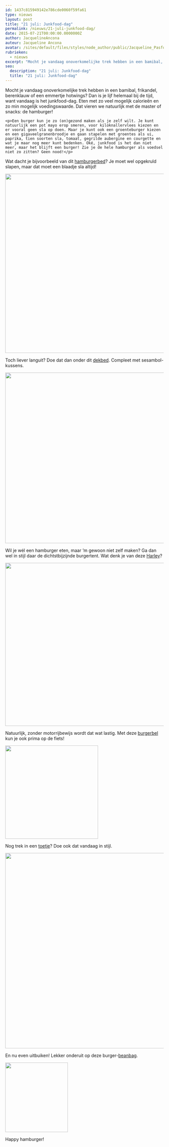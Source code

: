 ```yaml
---
id: 1437c815949142e786cde0060f59fa61
type: nieuws
layout: post
title: "21 juli: Junkfood-dag"
permalink: /nieuws/21-juli-junkfood-dag/
date: 2015-07-21T00:00:00.0000000Z
author: JacquelineAncona
auteur: Jacqueline Ancona
avatar: /sites/default/files/styles/node_author/public/Jacqueline_Pasfoto.jpg?itok=RPZ_0CZG
rubrieken:
  - nieuws
excerpt: "Mocht je vandaag onoverkomelijke trek hebben in een bamibal, frikandel, berenklauw of een emmertje hotwings? Dan is je lijf helemaal bij de tijd, want vandaag is het junkfood-dag. Eten met zo veel mogelijk calorieën en zo min mogelijk voedingswaarde. Dat vieren we natuurlijk met de master of snacks: de hamburger!  "
seo:
  description: "21 juli: Junkfood-dag"
  title: "21 juli: Junkfood-dag"
---
```

Mocht je vandaag onoverkomelijke trek hebben in een bamibal, frikandel, berenklauw of een emmertje hotwings? Dan is je lijf helemaal bij de tijd, want vandaag is het junkfood-dag. Eten met zo veel mogelijk calorieën en zo min mogelijk voedingswaarde. Dat vieren we natuurlijk met de master of snacks: de hamburger!  

    <p>Een burger kun je zo (on)gezond maken als je zelf wilt. Je kunt natuurlijk een pot mayo erop smeren, voor kiloknallervlees kiezen en er vooral geen sla op doen. Maar je kunt ook een groenteburger kiezen en een gigaveelgranenbroodje en gaan stapelen met groentes als ui, paprika, tien soorten sla, tomaat, gegrilde aubergine en courgette en wat je maar nog meer kunt bedenken. Oké, junkfood is het dan niet meer, maar het blijft een burger! Zie je de hele hamburger als voedsel niet zo zitten? Geen nood!</p>
<p>Wat dacht je bijvoorbeeld van dit <a href="http://www.hamburgerbed.com/">hamburgerbed</a>? Je moet wel opgekruld slapen, maar dat moet een blaadje sla altijd!<br><div class="media media-element-container media-default"><div id="file-5186" class="file file-image file-image-jpeg">

        
  
  <div class="content">
    <img height="403" width="604" style="width: 850px; height: 567px;" class="media-element file-default" src="/sites/default/files/hamburger_bed.jpg" alt="">  </div>

  
</div>
</div>
<p>Toch liever languit? Doe dat dan onder dit <a href="http://ebowstore.bigcartel.com/product/hamburger-bedding">dekbed</a>. Compleet met sesambol-kussens.<div class="media media-element-container media-default"><div id="file-5187" class="file file-image file-image-jpeg">

        
  
  <div class="content">
    <img height="540" width="960" class="media-element file-default" src="/sites/default/files/burger2.jpg" alt="">  </div>

  
</div>
</div>
<p>Wil je wél een hamburger eten, maar ’m gewoon niet zelf maken? Ga dan wel in stijl daar de dichtstbijzijnde burgertent. Wat denk je van deze <a href="http://www.burgerweb.com/museum/harley/">Harley</a>?<br><div class="media media-element-container media-default"><div id="file-5195" class="file file-image file-image-jpeg">

        
  
  <div class="content">
    <img height="435" width="717" style="width: 851px; height: 516px;" class="media-element file-default" src="/sites/default/files/Hamburger-Harley_Main-Street-e1416234980683.jpg" alt="">  </div>

  
</div>
</div>
<p>Natuurlijk, zonder motorrijbewijs wordt dat wat lastig. Met deze <a href="http://www.jvw.nl/fietsen-fietsaccessoires-c-641_4009/fietsbel-hamburger-p-54108">burgerbel </a>kun je ook prima op de fiets!<br><div class="media media-element-container media-default"><div id="file-5189" class="file file-image file-image-jpeg">

        
  
  <div class="content">
    <img height="295" width="295" class="media-element file-default" src="/sites/default/files/Hamburger_6.jpg" alt="">  </div>

  
</div>
</div>
<p>Nog trek in een <a href="http://www.laurasbakery.nl/hamburger-cupcakes/">toetje</a>? Doe ook dat vandaag in stijl.<br><div class="media media-element-container media-default"><div id="file-5190" class="file file-image file-image-jpeg">

        
  
  <div class="content">
    <img height="436" width="600" style="width: 850px; height: 618px;" class="media-element file-default" src="/sites/default/files/hamburger-cupcakes-1a.jpg" alt="">  </div>

  
</div>
</div>
<p>En nu even uitbuiken! Lekker onderuit op deze burger-<a href="http://www.formengifts.com/hamburger-beanbag/">beanbag</a>.<br><div class="media media-element-container media-teaser"><div id="file-5191" class="file file-image file-image-jpeg">

        
  
  <div class="content">
    <a href="/files/hamburger-bean-bagjpg"><img height="220" width="199" class="media-element file-teaser" src="/sites/default/files/styles/medium/public/hamburger-bean-bag.jpg?itok=g4VxxI2k" alt=""></a>  </div>

  
</div>
</div>
<p>Happy hamburger!</p>  
